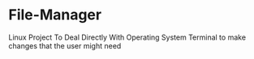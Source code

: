 # File-Manager
Linux Project To Deal Directly With Operating System Terminal to make changes that the user might need 
